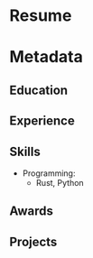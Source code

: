 # Resume

Metadata
======

Education
---------

Experience
---------

Skills
------

* Programming:
  * Rust, Python

Awards
------

Projects
--------
